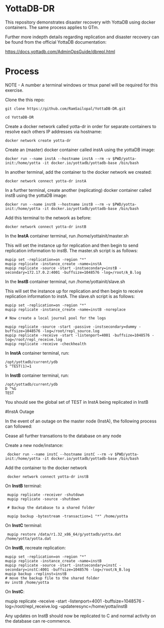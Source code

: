 # YottaDB-DR

This repository demonstrates disaster recovery with YottaDB using docker containers. The same process applies to GTm.

Further more indepth details regarding replication and disaster recovery can be found from the official YottaDB documentation:

https://docs.yottadb.com/AdminOpsGuide/dbrepl.html

# Process

NOTE - A number a terminal windows or tmux panel will be required for this exercise.

Clone the this repo:

    git clone https://github.com/RamSailopal/YottaDB-DR.git
    
    cd YottaDB-DR
    
Create a docker network called yotta-dr in order for separate containers to resolve each others IP addresses via hostname:    

    docker network create yotta-dr
    
Create an (master) docker container called instA using the yottaDB image:
    
    docker run --name instA --hostname instA --rm -v $PWD/yotta-init:/home/yotta -it docker.io/yottadb/yottadb-base /bin/bash
    
In another terminal, add the container to the docker network we created:    
    
    docker network connect yotta-dr instA
    
In a further terminal, create another (replicating) docker container called instB using the yottaDB image:

    docker run --name instB --hostname instB --rm -v $PWD/yotta-init:/home/yotta -it docker.io/yottadb/yottadb-base /bin/bash
    
Add this terminal to the network as before:

    docker network connect yotta-dr instB
    
In the **InstA** container terminal, run /home/yottainit/master.sh

This will set the instance up for replication and then begin to send replication information to instB. The master.sh script is as follows:

    mupip set -replication=on -region "*"
    mupip replicate -instance_create -name=instA
    mupip replicate -source -start -instsecondary=instB -secondary=172.17.0.2:4001 -buffsize=1048576 -log=/root/A_B.log
    
In the **InstB** container terminal, run /home/yottainit/slave.sh

This will set the instance up for replication and then begin to receive replication information to instA. The slave.sh script is as follows:
    
    mupip set -replication=on -region "*"
    mupip replicate -instance_create -name=instB -noreplace
    
    # Now create a local journal pool for the logs
    
    mupip replicate -source -start -passive -instsecondary=dummy -buffsize=1048576 -log=/root/repl_source.log
    mupip replicate -receive -start -listenport=4001 -buffsize=1048576 -log=/root/repl_receive.log 
    mupip replicate -receive -checkhealth
    
In **InstA** container terminal, run:

    /opt/yottadb/current/ydb
    S ^TEST(1)=1
    
In **InstB** container terminal, run:
    
    /opt/yottadb/current/ydb
    D ^%G
    TEST
    
 You should see the global set of TEST in InstA being replicated in InstB
 
#InstA Outage

In the event of an outage on the master node (InstA), the following process can followed:

Cease all further transations to the database on any node

Create a new node/instance:

     docker run --name instC --hostname instC --rm -v $PWD/yotta-init:/home/yotta -it docker.io/yottadb/yottadb-base /bin/bash
    
Add the container to the docker network

     docker network connect yotta-dr instB
     
On **InstB** terminal:

     mupip replicate -receiver -shutdown
     mupip replicate -source -shutdown
     
     # Backup the database to a shared folder
     
     mupip backup -bytestream -transaction=1 "*" /home/yotta
     
On **InstC** terminal:

     mupip restore /data/r1.32_x86_64/g/yottadb/yotta.dat /home/yotta/yotta.dat

On **InstB**, recreate replication:

    mupip set -replication=on -region "*"
    mupip replicate -instance_create -name=instB
    mupip replicate -source -start -instsecondary=instC -secondary=instC:4001 -buffsize=1048576 -log=/root/A_B.log
    mupip backup -replinst=instB
    # move the backup file to the shared folder
    mv instB /home/yotta

On **InstC**:

   mupip replicate -receive -start -listenport=4001 -buffsize=1048576 -log=/root/repl_receive.log -updateresync=/home/yotta/instB
   
   
Any updates on InstB should now be replicated to C and normal activity on the database can re-commence.
